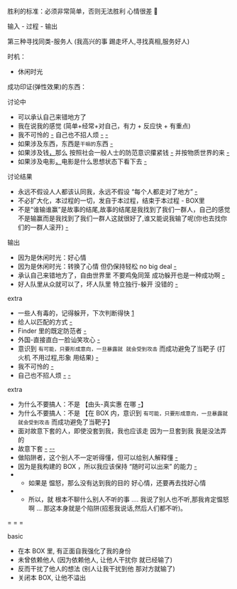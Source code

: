 
胜利的标准：必须非常简单，否则无法胜利 心情很差 🍳

输入 - 过程 - 输出

第三种寻找同类-服务人 (我高兴的事 踢走坏人,寻找真相,服务好人)

时机：
- 休闲时光

成功印证(弹性效果)的东西：



讨论中
- 可以承认自己来错地方了
- 我在说我的感觉 (简单+经常+对自己，有力 + 反应快 + 有重点)
- 我不可怜的 [-](https://github.com/7900ms/000nottheater_deserted_systemlibrary/blob/master/supplementary/chain-打火机补充.md#(可怜者会诈唬-可怜者会被激着-可怜者会salty而不自知以为是好味道a-frustrating-big-deal不要诈唬的,不要给激着的)) 自己也不招人烦 [-](https://github.com/7900ms/000nottheater_deserted_systemsoftware/tree/master/local-window#考虑到别人可能发狂->自己不招人烦) [-](https://github.com/7900ms/000nottheater_deserted_systemlibrary/blob/master/supplementary/chain-打火机补充.md#对东西最高的评价:好用,有用;对人最高的评价:好用,有用,不招人烦---时间地点人物事件-每时刻都没招人烦诶这太难了所以能做到就很棒)
- 如果涉及东西，东西是`干嘛的`东西 [-](https://github.com/7900ms/000nottheater_deserted_systemlibrary/blob/master/supplementary/chain-打火机补充.md)
- 如果涉及钱[，](http://w/#买家：大款(炫耀)，社会一般人士(社会一般人士的防范意识))那么 按照社会一般人士的防范意识攥紧钱 [-](https://github.com/7900ms/000nottheater_deserted_systemlibrary/blob/master/supplementary/chain-意图-攥紧钱.md) 并按物质世界的来 [-](https://github.com/7900ms/000nottheater_deserted_systemlibrary/blob/master/supplementary/tram-物质世界.md#买家-大款-社会一般人士)
- 如果涉及电影[，](http://w/#或看什么新鲜东西)电影是什么思想状态下看下去 [-](https://github.com/7900ms/000nottheater_deserted_systemlibrary/blob/master/supplementary/term-人格-小说家.md)



讨论结果
- 永远不假设人人都该认同我，永远不假设 “每个人都走对了地方” [-](https://github.com/7900ms/000nottheater_deserted_systemlibrary/blob/master/supplementary/term-Finder-你可能来错地方了.md)
- 不必扩大化，本过程的一切，发自于本过程，结束于本过程 - BOX里
- 不是“谁输谁赢”是故事的结尾,故事的结尾是我找到了我们一群人，自己的感觉不是输赢而是我找到了我们一群人这就很好了,谁又能说我输了呢(你也去找你们的一群人滚开) [-](https://github.com/7900ms/000nottheater_deserted_systemsoftware/tree/master/local-lightshelf#一拍两散非常正常)



输出
- 因为是休闲时光：好心情
- 因为是休闲时光：转换了心情 但仍保持轻松 no big deal [-](https://github.com/7900ms/000nottheater_deserted_systemlibrary/blob/master/supplementary/chain-打火机.md#受到攻击的排序-不受到攻击：结果+pretend-like-what-happened-not-a-big-deal-happened)
- 承认自己来错地方了，自由世界里 不要鸡兔同笼 成功躲开也是一种成功啊 [-](https://github.com/7900ms/000nottheater_deserted_systemlibrary/blob/master/supplementary/term-心理-自由世界.md#自由世界的意义在于：能躲开很多人，去找到自己的骑士团和“盛宴”)
- 好人队里从众就可以了，坏人队里 特立独行-躲开 没错的 [-](https://www.v2ex.com/notes/28139#杜兰特)

extra
- 一些人有毒的，记得躲开，下次判断得快 [1](https://github.com/7900ms/000nottheater_deserted_systemlibrary/blob/master/supplementary/chain-意图-毒狼.md)
- 给人以匹配的方式 [-](https://github.com/7900ms/000nottheater_deserted_systemlibrary/blob/master/supplementary/term-Finder-给予匹配的方式.md)
- Finder 里的既定防范者 [-](https://github.com/7900ms/000nottheater_deserted_systemlibrary/blob/master/supplementary/term-Finder.md)
- 外国-直接直白一脸讪笑攻心 [-](https://github.com/7900ms/000nottheater_deserted_systemlibrary/blob/master/supplementary/chain-打火机.md)
- 意识到 `有可能，只要形成意向，一旦暴露就 就会受到攻击` 而成功避免了当靶子 (打火机 不用过程,形象 用结果) [-](https://github.com/7900ms/000nottheater_deserted_systemlibrary/blob/master/supplementary/chain-打火机补充.md#不可怜的-satisfied-by-herself)
- 我不可怜的 [-](https://github.com/7900ms/000nottheater_deserted_systemlibrary/blob/master/supplementary/chain-打火机补充.md#(可怜者会诈唬-可怜者会被激着-可怜者会salty而不自知以为是好味道a-frustrating-big-deal不要诈唬的,不要给激着的))
- 自己也不招人烦 [-](https://github.com/7900ms/000nottheater_deserted_systemsoftware/tree/master/local-window#考虑到别人可能发狂->自己不招人烦) [-](https://github.com/7900ms/000nottheater_deserted_systemlibrary/blob/master/supplementary/chain-打火机补充.md#对东西最高的评价:好用,有用;对人最高的评价:好用,有用,不招人烦---时间地点人物事件-每时刻都没招人烦诶这太难了所以能做到就很棒)

extra
- 为什么不要搞人：不是 【由头-真实惠 在哪 [-](https://github.com/7900ms/000nottheater_deserted_systemlibrary/blob/master/supplementary/tram-物质世界.md#进入店面：很声张，然后被销售人员团团围住--傻子消费者-我得了啥好了啊....)】
- 为什么不要搞人：不是 【在 BOX 内，意识到 `有可能，只要形成意向，一旦暴露就 就会受到攻击` 而成功避免了当靶子】
- 面对故意下套的人，即使没套到我，我也应该走 因为一旦套到我 我是没法弄的
- 故意下套 [-](https://github.com/7900ms/000nottheater_deserted_systemlibrary/blob/master/supplementary/chain-打火机.md#^恶劣情况) [-](https://github.com/7900ms/000nottheater_deserted_systemsoftware/tree/master/local-window#万用语:你会不会选啊--而不是-该怎么选)[-](https://github.com/7900ms/000nottheater_deserted_systemsoftware/tree/master/local-window#因为会受到攻击-#店家会来暴力推销东西。任何一个元素说出来-店家都想着给你怼回去-他是攥钱图利的!)
- 做陷阱者，这个别人不一定听得懂，但可以给别人解释懂 [-](https://github.com/7900ms/000nottheater_deserted_systemlibrary/blob/master/supplementary/term-人格-小说家.md)
- 因为是我构建的 BOX ，所以我应该保持 “随时可以出来” 的能力 [-](https://github.com/7900ms/000nottheater_deserted_systemlibrary/blob/master/supplementary/tram-物质世界.md#进入店面：很声张，然后被销售人员团团围住--傻子消费者##每时刻都能自主控制BOX-即使被店家围攻也能逃出来-这太难了所以能做到就很棒)
- - 如果是 愠怒，那么没有达到我的目的 好心情，还要再去找好心情
- - 所以，就 根本不聊什么别人不听的事 .... 我说了别人也不听,那我肯定愠怒啊 ... 那这本身就是个陷阱(招惹我说话,然后人们都不听)。

= = =

basic
- 在本 BOX 里, 有正面自我强化了我的身份
- 未曾依赖他人 (因为依赖他人, 让他人干扰你 就已经输了)
- 反而干扰了他人的想法 (别人让我干扰到他 那对方就输了)
- 关闭本 BOX, 让他不溢出
